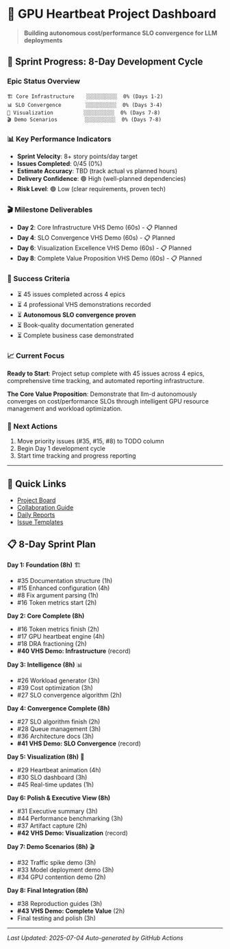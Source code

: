 # 🚀 GPU Heartbeat Project Dashboard

> **Building autonomous cost/performance SLO convergence for LLM deployments**

## 🎯 Sprint Progress: 8-Day Development Cycle

### Epic Status Overview
```
🏗️ Core Infrastructure    ░░░░░░░░░░  0% (Days 1-2)
📊 SLO Convergence        ░░░░░░░░░░  0% (Days 3-4)  
🎨 Visualization          ░░░░░░░░░░  0% (Days 7-8)
🎬 Demo Scenarios         ░░░░░░░░░░  0% (Days 7-8)
```

### 📊 Key Performance Indicators
- **Sprint Velocity**: 8+ story points/day target
- **Issues Completed**: 0/45 (0%)
- **Estimate Accuracy**: TBD (track actual vs planned hours)
- **Delivery Confidence**: 🟢 High (well-planned dependencies)
- **Risk Level**: 🟢 Low (clear requirements, proven tech)

### 🎬 Milestone Deliverables
- **Day 2**: Core Infrastructure VHS Demo (60s) - 📋 Planned
- **Day 4**: SLO Convergence VHS Demo (60s) - 📋 Planned
- **Day 6**: Visualization Excellence VHS Demo (60s) - 📋 Planned
- **Day 8**: Complete Value Proposition VHS Demo (60s) - 📋 Planned

### 🎯 Success Criteria
- ⏳ 45 issues completed across 4 epics
- ⏳ 4 professional VHS demonstrations recorded
- ⏳ **Autonomous SLO convergence proven**
- ⏳ Book-quality documentation generated
- ⏳ Complete business case demonstrated

### 📈 Current Focus
**Ready to Start**: Project setup complete with 45 issues across 4 epics, comprehensive time tracking, and automated reporting infrastructure.

**The Core Value Proposition**: Demonstrate that llm-d autonomously converges on cost/performance SLOs through intelligent GPU resource management and workload optimization.

### 🔄 Next Actions
1. Move priority issues (#35, #15, #8) to TODO column
2. Begin Day 1 development cycle
3. Start time tracking and progress reporting

---

## 🔗 Quick Links
- [Project Board](https://github.com/users/jeremyeder/projects/3)
- [Collaboration Guide](./COLLABORATION.md)
- [Daily Reports](./reports/)
- [Issue Templates](./.github/ISSUE_TEMPLATE/)

## 📋 8-Day Sprint Plan

**Day 1: Foundation (8h)** 🏗️
- #35 Documentation structure (1h)
- #15 Enhanced configuration (4h) 
- #8 Fix argument parsing (1h)
- #16 Token metrics start (2h)

**Day 2: Core Complete (8h)** 
- #16 Token metrics finish (2h)
- #17 GPU heartbeat engine (4h)
- #18 DRA fractioning (2h)
- **#40 VHS Demo: Infrastructure** (record)

**Day 3: Intelligence (8h)** 📊
- #26 Workload generator (3h)
- #39 Cost optimization (3h) 
- #27 SLO convergence algorithm (2h)

**Day 4: Convergence Complete (8h)**
- #27 SLO algorithm finish (2h)
- #28 Queue management (3h)
- #36 Architecture docs (3h)
- **#41 VHS Demo: SLO Convergence** (record)

**Day 5: Visualization (8h)** 🎨
- #29 Heartbeat animation (4h)
- #30 SLO dashboard (3h)
- #45 Real-time updates (1h)

**Day 6: Polish & Executive View (8h)**
- #31 Executive summary (3h)
- #44 Performance benchmarking (3h)
- #37 Artifact capture (2h)
- **#42 VHS Demo: Visualization** (record)

**Day 7: Demo Scenarios (8h)** 🎬
- #32 Traffic spike demo (3h)
- #33 Model deployment demo (3h)
- #34 GPU contention demo (2h)

**Day 8: Final Integration (8h)**
- #38 Reproduction guides (3h)
- **#43 VHS Demo: Complete Value** (2h)
- Final testing and polish (3h)

---
*Last Updated: 2025-07-04*
*Auto-generated by GitHub Actions*